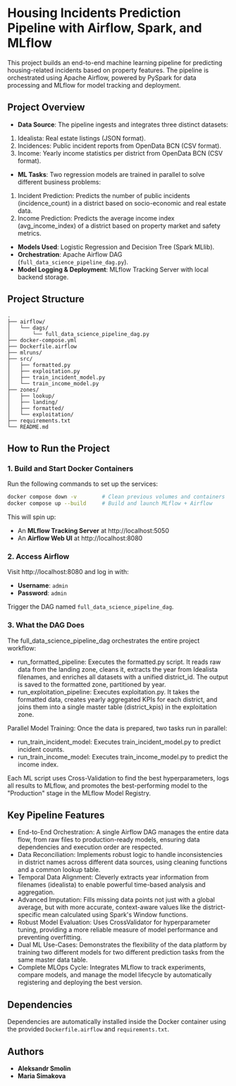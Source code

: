 
# Housing Incidents Prediction Pipeline with Airflow, Spark, and MLflow

This project builds an end-to-end machine learning pipeline for predicting housing-related incidents based on property features. The pipeline is orchestrated using Apache Airflow, powered by PySpark for data processing and MLflow for model tracking and deployment.

## Project Overview

- **Data Source**: The pipeline ingests and integrates three distinct datasets:

1. Idealista: Real estate listings (JSON format).
2. Incidences: Public incident reports from OpenData BCN (CSV format).
3. Income: Yearly income statistics per district from OpenData BCN (CSV format).

- **ML Tasks**: Two regression models are trained in parallel to solve different business problems:

1. Incident Prediction: Predicts the number of public incidents (incidence_count) in a district based on socio-economic and real estate data.
2. Income Prediction: Predicts the average income index (avg_income_index) of a district based on property market and safety metrics.

- **Models Used**: Logistic Regression and Decision Tree (Spark MLlib).
- **Orchestration**: Apache Airflow DAG (`full_data_science_pipeline_dag.py`).
- **Model Logging & Deployment**: MLflow Tracking Server with local backend storage.

## Project Structure

```
.
├── airflow/
│   └── dags/
│       └── full_data_science_pipeline_dag.py
├── docker-compose.yml
├── Dockerfile.airflow
├── mlruns/
├── src/
│   ├── formatted.py
│   ├── exploitation.py
│   ├── train_incident_model.py
│   └── train_income_model.py
├── zones/
│   ├── lookup/
│   ├── landing/
│   ├── formatted/
│   └── exploitation/
├── requirements.txt
└── README.md

```

## How to Run the Project

### 1. Build and Start Docker Containers

Run the following commands to set up the services:

```bash
docker compose down -v        # Clean previous volumes and containers
docker compose up --build     # Build and launch MLflow + Airflow
```

This will spin up:

- An **MLflow Tracking Server** at http://localhost:5050
- An **Airflow Web UI** at http://localhost:8080

### 2. Access Airflow

Visit http://localhost:8080 and log in with:

- **Username**: `admin`
- **Password**: `admin`

Trigger the DAG named `full_data_science_pipeline_dag`.

### 3. What the DAG Does

The full_data_science_pipeline_dag orchestrates the entire project workflow:
 - run_formatted_pipeline: Executes the formatted.py script. It reads raw data from the landing zone, cleans it, extracts the year from Idealista filenames, and enriches all datasets with a unified district_id. The output is saved to the formatted zone, partitioned by year.
 - run_exploitation_pipeline: Executes exploitation.py. It takes the formatted data, creates yearly aggregated KPIs for each district, and joins them into a single master table (district_kpis) in the exploitation zone.

Parallel Model Training: Once the data is prepared, two tasks run in parallel:

 - run_train_incident_model: Executes train_incident_model.py to predict incident counts.
 - run_train_income_model: Executes train_income_model.py to predict the income index.

Each ML script uses Cross-Validation to find the best hyperparameters, logs all results to MLflow, and promotes the best-performing model to the "Production" stage in the MLflow Model Registry.

## Key Pipeline Features

 - End-to-End Orchestration: A single Airflow DAG manages the entire data flow, from raw files to production-ready models, ensuring data dependencies and execution order are respected.
 - Data Reconciliation: Implements robust logic to handle inconsistencies in district names across different data sources, using cleaning functions and a common lookup table.
 - Temporal Data Alignment: Cleverly extracts year information from filenames (idealista) to enable powerful time-based analysis and aggregation.
 - Advanced Imputation: Fills missing data points not just with a global average, but with more accurate, context-aware values like the district-specific mean calculated using Spark's Window functions.
 - Robust Model Evaluation: Uses CrossValidator for hyperparameter tuning, providing a more reliable measure of model performance and preventing overfitting.
 - Dual ML Use-Cases: Demonstrates the flexibility of the data platform by training two different models for two different prediction tasks from the same master data table.
 - Complete MLOps Cycle: Integrates MLflow to track experiments, compare models, and manage the model lifecycle by automatically registering and deploying the best version.

## Dependencies

Dependencies are automatically installed inside the Docker container using the provided `Dockerfile.airflow` and `requirements.txt`.

## Authors

- **Aleksandr Smolin**
- **Maria Simakova**
